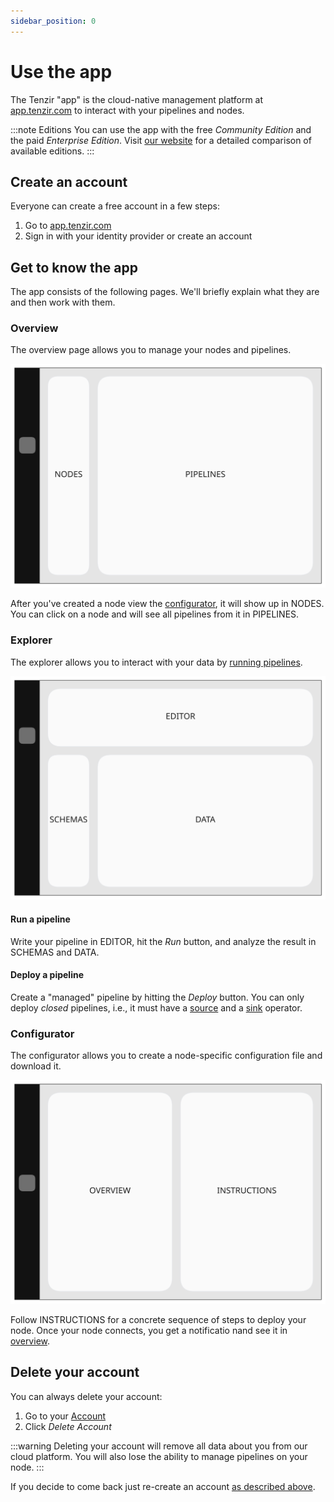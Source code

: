 ```yaml
---
sidebar_position: 0
---
```


# Use the app

The Tenzir "app" is the cloud-native management platform at
[app.tenzir.com](https://app.tenzir.com) to interact with your pipelines and
nodes.

:::note Editions
You can use the app with the free *Community Edition* and the paid *Enterprise
Edition*. Visit [our website](https://tenzir.com/pricing) for a detailed
comparison of available editions.
:::

## Create an account

Everyone can create a free account in a few steps:

1. Go to [app.tenzir.com](https://app.tenzir.com)
2. Sign in with your identity provider or create an account

## Get to know the app

The app consists of the following pages. We'll briefly explain what they are and
then work with them.

### Overview

The overview page allows you to manage your nodes and pipelines.

![Overview](app-overview.excalidraw.svg)

After you've created a node view the [configurator](#configurator), it will show
up in NODES. You can click on a node and will see all pipelines from it in
PIPELINES.

### Explorer

The explorer allows you to interact with your data by [running
pipelines](../../user-guides/run-a-pipeline/README.md).

![Explorer](app-explorer.excalidraw.svg)

#### Run a pipeline

Write your pipeline in EDITOR, hit the *Run* button, and analyze the result in
SCHEMAS and DATA.

#### Deploy a pipeline

Create a "managed" pipeline by hitting the *Deploy* button. You can only deploy
*closed* pipelines, i.e., it must have a
[source](../../operators/sources/README.md) and a
[sink](../../operators/sources/README.md) operator.

### Configurator

The configurator allows you to create a node-specific configuration file and
download it.

![Configurator](app-configurator.excalidraw.svg)

Follow INSTRUCTIONS for a concrete sequence of steps to deploy your node. Once
your node connects, you get a notificatio nand see it in [overview](#overview).

## Delete your account

You can always delete your account:

1. Go to your [Account](https://app.tenzir.com/account)
2. Click *Delete Account*

:::warning
Deleting your account will remove all data about you from our cloud platform.
You will also lose the ability to manage pipelines on your node.
:::

If you decide to come back just re-create an account [as described
above](#create-an-account).
